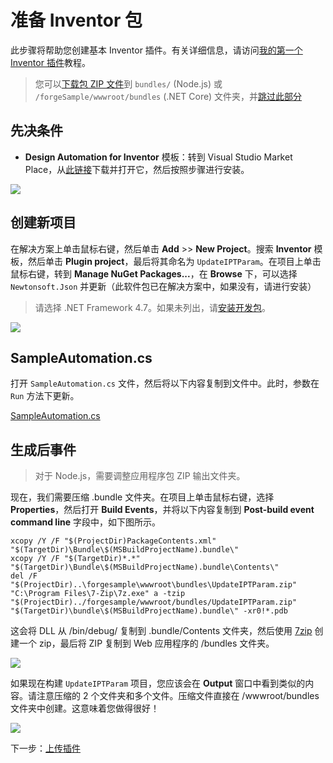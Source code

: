 # 准备 Inventor 包

此步骤将帮助您创建基本 Inventor 插件。有关详细信息，请访问[我的第一个 Inventor 插件](https://knowledge.autodesk.com/support/inventor-products/learn-explore/caas/simplecontent/content/my-first-inventor-plug-overview.html)教程。

> 您可以[下载包 ZIP 文件](https://github.com/Autodesk-Forge/learn.forge.designautomation/raw/master/forgesample/wwwroot/bundles/UpdateIPTParam.zip)到 `bundles/` (Node.js) 或 `/forgeSample/wwwroot/bundles` (.NET Core) 文件夹，并[跳过此部分](/zh-CN/designautomation/appbundle/common.md)

## 先决条件

- **Design Automation for Inventor** 模板：转到 Visual Studio Market Place，从[此链接](https://marketplace.visualstudio.com/items?itemName=Autodesk.DesignAutomation)下载并打开它，然后按照步骤进行安装。

![](_media/designautomation/inventor/da4inventor_template.png)

## 创建新项目

在解决方案上单击鼠标右键，然后单击 **Add** >> **New Project**。搜索 **Inventor** 模板，然后单击 **Plugin project**，最后将其命名为 `UpdateIPTParam`。在项目上单击鼠标右键，转到 **Manage NuGet Packages...**，在 **Browse** 下，可以选择 `Newtonsoft.Json` 并更新（此软件包已在解决方案中，如果没有，请进行安装）

> 请选择 .NET Framework 4.7。如果未列出，请[安装开发包](https://dotnet.microsoft.com/download/dotnet-framework/net47)。

![](_media/designautomation/inventor/new_project.gif)

## SampleAutomation.cs

打开 `SampleAutomation.cs` 文件，然后将以下内容复制到文件中。此时，参数在 `Run` 方法下更新。

[SampleAutomation.cs](_snippets/modifymodels/engines/inventor/SampleAutomation.cs ':include :type=code csharp')

## 生成后事件

> 对于 Node.js，需要调整应用程序包 ZIP 输出文件夹。

现在，我们需要压缩 .bundle 文件夹。在项目上单击鼠标右键，选择 **Properties**，然后打开 **Build Events**，并将以下内容复制到 **Post-build event command line** 字段中，如下图所示。

```
xcopy /Y /F "$(ProjectDir)PackageContents.xml" "$(TargetDir)\Bundle\$(MSBuildProjectName).bundle\"
xcopy /Y /F "$(TargetDir)*.*" "$(TargetDir)\Bundle\$(MSBuildProjectName).bundle\Contents\"
del /F "$(ProjectDir)..\forgesample\wwwroot\bundles\UpdateIPTParam.zip"
"C:\Program Files\7-Zip\7z.exe" a -tzip "$(ProjectDir)../forgesample/wwwroot/bundles/UpdateIPTParam.zip" "$(TargetDir)\bundle\$(MSBuildProjectName).bundle\" -xr0!*.pdb
```

这会将 DLL 从 /bin/debug/ 复制到 .bundle/Contents 文件夹，然后使用 [7zip](https://www.7-zip.org/) 创建一个 zip，最后将 ZIP 复制到 Web 应用程序的 /bundles 文件夹。

![](_media/designautomation/inventor/post_build.png)

如果现在构建 `UpdateIPTParam` 项目，您应该会在 **Output** 窗口中看到类似的内容。请注意压缩的 2 个文件夹和多个文件。压缩文件直接在 /wwwroot/bundles 文件夹中创建。这意味着您做得很好！

![](_media/designautomation/inventor/build_output.png)

下一步：[上传插件](/zh-CN/designautomation/appbundle/common)